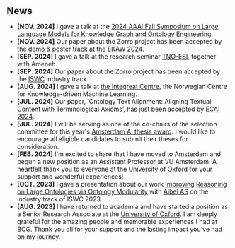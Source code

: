 <h1 id="news"></h1>

<h2 style="margin: 30px 0px 10px;">News</h2>

<ul>
<li><strong>[NOV. 2024]</strong> I gave a talk at the <span style="color:#e74d3c"><a href="https://kastle-lab.github.io/llms-and-kg-engineering/index"> 2024 AAAI Fall Symposium on Large Language Models for Knowledge Graph and Ontology Engineering</a></span>. </li>

<li><strong>[NOV. 2024]</strong> Our paper about the Zorro project has been accepted by the demo & poster track at the <span style="color:#e74d3c"><a href="https://event.cwi.nl/ekaw2024/"> EKAW 2024</a></span>. </li>
  
<li><strong>[SEP. 2024]</strong> I gave a talk at the research seminar <span style="color:#e74d3c"><a href="https://esi.nl/">TNO-ESI</a></span>, together with Ameneh. </li>

<li><strong>[SEP. 2024]</strong> Our paper about the Zorro project has been accepted by the <span style="color:#e74d3c"><a href="https://iswc2024.semanticweb.org/">ISWC</a></span> industry track. </li>


<li><strong>[AUG. 2024]</strong> I gave a talk at <span style="color:#e74d3c"><a href="https://www.integreat.no/">the Integreat Centre</a></span>, the
Norwegian Centre for Knowledge-driven Machine Learning.</li>
  
<li><strong>[JUL. 2024]</strong> Our paper, ‘Ontology Text Alignment: Aligning Textual Content with Terminological Axioms’, has just been accepted by <span style="color:#e74d3c"><a href="https://www.ecai2024.eu/">ECAI 2024</a></span>.</li>

<li><strong>[JUL. 2024]</strong>  I will be serving as one of the co-chairs of the selection committee for this year's <span style="color:#e74d3c"><a href="https://www.amsterdamai.com/en/events/Amsterdam%20AI%20Thesis%20Awards">Amsterdam AI thesis award</a></span>. I would like to encourage all eligible candidates to submit their theses for consideration.</li>

<li><strong>[FEB. 2024]</strong> I'm excited to share that I have moved to Amsterdam and begun a new position as an Assistant Professor at VU Amsterdam. A heartfelt thank you to everyone at the University of Oxford for your support and wonderful experiences!</li>
<li><strong>[OCT. 2023]</strong> I gave a presentation about our work  <span style="color:#e74d3c"><a href="https://ceur-ws.org/Vol-3632/ISWC2023_paper_499.pdf">Improving Reasoning on Large Ontologies via Ontology Modularity</a></span>  with <span style="color:#e74d3c"><a href="https://aibel.com/">Aibel AS</a></span>  on the industry track of ISWC 2023. </li>
<li><strong>[AUG. 2023]</strong> I have returned to academia and have started a position as a Senior Research Associate at the <span style="color:#e74d3c"><a href="https://www.cs.ox.ac.uk/people/jieying.chen/">University of Oxford</a></span>. I am deeply grateful for the amazing people and memorable experiences I had at BCG. Thank you all for your support and the lasting impact you’ve had on my journey. </li>


<!-- <li><strong>[NOV. 2023]</strong> AHEMS: <span style="color:#e74d3c"><a href="https://hitchhiker.azurewebsites.net/?/AHEMS/">Anomalous Hall Effect Measurement System</a></span> has been released.</li>
<li><strong>[NOV. 2023]</strong> <span style="color:#e74d3c"><a href="https://hitchhiker.azurewebsites.net/?/I-V/">I-V Measurement System</a></span> has been released.</li>
<li><strong>[OCT. 2023]</strong> The Tech Blog <span style="color:#e74d3c"><a href="https://songchen.science/blog/">"The Hitchhiker's Guide to Galaxy"</a></span> has now integrated an <span style="color:#e74d3c"><a href="https://hitchhiker.azurewebsites.net">onedrive file list program</a></span> implemented by calling API.</li>
<li><strong>[OCT. 2023]</strong> The Tech Blog <span style="color:#e74d3c"><a href="https://songchen.science/blog/">"The Hitchhiker's Guide to Galaxy"</a></span> has now a <span style="color:#e74d3c"><a href="https://songchen.science/blog/zh-CN">chinese version</a></span>. The content inside can be separately edited. Later maybe a german version.</li>
<li><strong>[OCT. 2023]</strong> A Tech Blog <span style="color:#e74d3c"><a href="https://songchen.science/blog/">"The Hitchhiker's Guide to Galaxy"</a></span> was integrated to this personal homepage, the webblog is based on <span style="color:#e74d3c"><a href="https://hexo.io/">Hexo</a></span>: a webblog framework</li>
<li> <a href="javascript:toggle_vis('newsmore')">Show more</a> </li>
<div id="newsmore" style="display:none">
<li><strong>[SEP. 2023]</strong> The BeMAGIC Final Event will be held between 14-15 December 2023 at <span style="color:#e74d3c"><a href="https://www.uab.cat/web/universitat-autonoma-de-barcelona-1345467954774.html">UAB</a></span>, Barcelona, Spain.</li>	
</div> -->
</ul>
